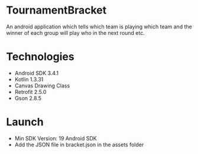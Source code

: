 # TournamentBracket  

An android application which tells which team is playing which team and the winner of each group will play who in the next round etc.

# Technologies

- Android SDK 3.4.1
- Kotlin 1.3.31
- Canvas Drawing Class
- Retrofit 2.5.0 
- Gson 2.8.5 

# Launch 
- Min SDK Version: 19 Android SDK
- Add the JSON file in bracket.json in the assets folder
